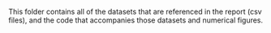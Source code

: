 This folder contains all of the datasets that are referenced in the report (csv files), and the code that accompanies those datasets and numerical figures.
